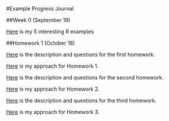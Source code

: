 #Example Progress Journal

##Week 0 (September 19)

[Here](files/Interesting_R_Examples-Tarkan_Temizöz.html) is my 5 interesting R examples

##Homework 1 (October 18)

[Here](files/IE582_Fall2018_Homework1.pdf) is the description and questions for the first homework.

[Here](files/HOMEWORK_1.html) is my approach for Homework 1.

[Here](files/IE582_Fall2018_Homework2.pdf) is the description and questions for the second homework.

[Here](files/Homework2.html) is my approach for Homework 2.

[Here](files/IE582_Fall18_HW3.pdf) is the description and questions for the third homework.

[Here](files/Homework3.html) is my approach for Homework 3.




